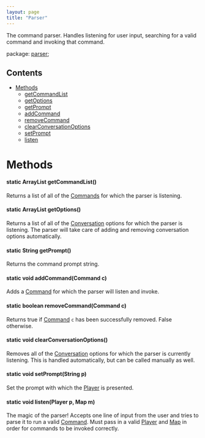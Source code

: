 ```yaml
---
layout: page
title: "Parser"
---
```


The command parser. Handles listening for user input, searching for a valid command and invoking that command.


package: [parser](/parser/);

## Contents

- [Methods](#methods)
  - [getCommandList](#static-arraylistcommand-getcommandlist)
  - [getOptions](#static-arraylistconversation-getoptions)
  - [getPrompt](#static-string-getprompt)
  - [addCommand](#static-void-addcommandcommand-c)
  - [removeCommand](#static-boolean-removecommandcommand-c)
  - [clearConversationOptions](#static-void-clearconversationoptions)
  - [setPrompt](#static-void-setpromptstring-p)
  - [listen](#static-void-listenplayer-p-map-m)

# Methods

#### static ArrayList<Command> getCommandList()

Returns a list of all of the [Commands](/parser/commands/command.html) for which the parser is listening.

#### static ArrayList<Conversation> getOptions()

Returns a list of all of the [Conversation](/constructs/conversation.html) options for which the parser is listening. 
The parser will take care of adding and removing conversation options automatically.

#### static String getPrompt()

Returns the command prompt string.

#### static void addCommand(Command c)

Adds a [Command](/parser/command/command.html) for which the parser will listen and invoke.

#### static boolean removeCommand(Command c)

Returns true if [Command](/parser/command/command.html) `c` has been successfully removed. False otherwise.

#### static void clearConversationOptions()

Removes all of the [Conversation](/constructs/conversation.html) options for which the parser is currently listening. This is handled automatically, but can be called manually as well.

#### static void setPrompt(String p) 

Set the prompt with which the [Player](/core/player.html) is presented.

#### static void listen(Player p, Map m)

The magic of the parser! Accepts one line of input from the user and tries to parse it to run a valid [Command](/parser/commands/command.html). Must pass in a valid [Player](/core/player.html) and [Map](/core/map.html) in order for commands to be invoked correctly.